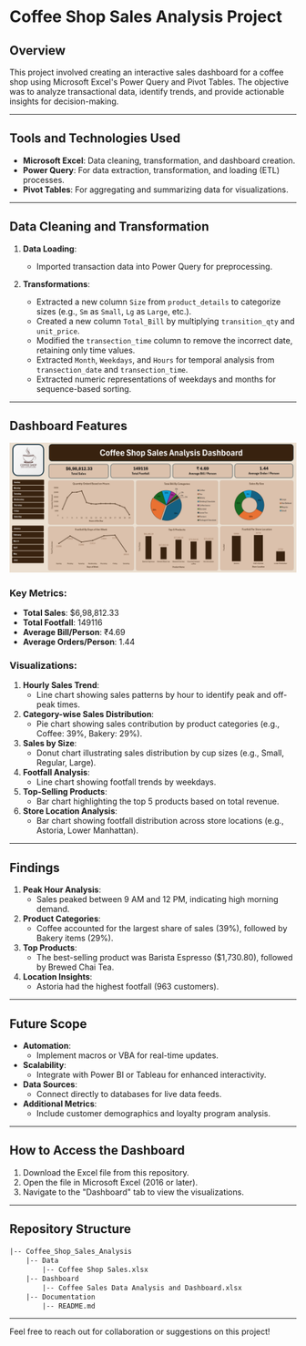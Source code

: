 # Coffee Shop Sales Analysis Project

## Overview
This project involved creating an interactive sales dashboard for a coffee shop using Microsoft Excel's Power Query and Pivot Tables. The objective was to analyze transactional data, identify trends, and provide actionable insights for decision-making.

---

## Tools and Technologies Used
- **Microsoft Excel**: Data cleaning, transformation, and dashboard creation.
- **Power Query**: For data extraction, transformation, and loading (ETL) processes.
- **Pivot Tables**: For aggregating and summarizing data for visualizations.

---

## Data Cleaning and Transformation
1. **Data Loading**:
   - Imported transaction data into Power Query for preprocessing.

2. **Transformations**:
   - Extracted a new column `Size` from `product_details` to categorize sizes (e.g., `Sm` as `Small`, `Lg` as `Large`, etc.).
   - Created a new column `Total_Bill` by multiplying `transition_qty` and `unit_price`.
   - Modified the `transection_time` column to remove the incorrect date, retaining only time values.
   - Extracted `Month`, `Weekdays`, and `Hours` for temporal analysis from `transection_date` and `transection_time`.
   - Extracted numeric representations of weekdays and months for sequence-based sorting.

---

## Dashboard Features

![Dashboard_image](Dashboard.png)

### Key Metrics:
- **Total Sales**: $6,98,812.33
- **Total Footfall**: 149116
- **Average Bill/Person**: ₹4.69
- **Average Orders/Person**: 1.44

### Visualizations:
1. **Hourly Sales Trend**:
   - Line chart showing sales patterns by hour to identify peak and off-peak times.
2. **Category-wise Sales Distribution**:
   - Pie chart showing sales contribution by product categories (e.g., Coffee: 39%, Bakery: 29%).
3. **Sales by Size**:
   - Donut chart illustrating sales distribution by cup sizes (e.g., Small, Regular, Large).
4. **Footfall Analysis**:
   - Line chart showing footfall trends by weekdays.
5. **Top-Selling Products**:
   - Bar chart highlighting the top 5 products based on total revenue.
6. **Store Location Analysis**:
   - Bar chart showing footfall distribution across store locations (e.g., Astoria, Lower Manhattan).

---

## Findings
1. **Peak Hour Analysis**:
   - Sales peaked between 9 AM and 12 PM, indicating high morning demand.
2. **Product Categories**:
   - Coffee accounted for the largest share of sales (39%), followed by Bakery items (29%).
3. **Top Products**:
   - The best-selling product was Barista Espresso ($1,730.80), followed by Brewed Chai Tea.
4. **Location Insights**:
   - Astoria had the highest footfall (963 customers).

---

## Future Scope
- **Automation**:
  - Implement macros or VBA for real-time updates.
- **Scalability**:
  - Integrate with Power BI or Tableau for enhanced interactivity.
- **Data Sources**:
  - Connect directly to databases for live data feeds.
- **Additional Metrics**:
  - Include customer demographics and loyalty program analysis.

---

## How to Access the Dashboard
1. Download the Excel file from this repository.
2. Open the file in Microsoft Excel (2016 or later).
3. Navigate to the "Dashboard" tab to view the visualizations.

---

## Repository Structure
```
|-- Coffee_Shop_Sales_Analysis
    |-- Data
        |-- Coffee Shop Sales.xlsx
    |-- Dashboard
        |-- Coffee Sales Data Analysis and Dashboard.xlsx
    |-- Documentation
        |-- README.md
```

---

Feel free to reach out for collaboration or suggestions on this project!


